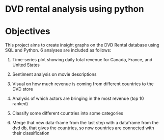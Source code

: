 # DVD rental analysis using python
# Objectives
This project aims to create insight graphs on the DVD Rental database using SQL and Python. 6 analyses are included as follows:

1. Time-series plot showing daily total revenue for Canada, France, and United States 

2. Sentiment analysis on movie descriptions
   
3. Visual on how much revenue is coming from different countries to the DVD store

4. Analysis of which actors are bringing in the most revenue (top 10 ranked)

5. Classify some different countries into some categories

6. Merge that new data-frame from the last step with a dataframe from the dvd db, that gives the countries, so now countries are connected with their classification


